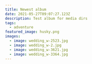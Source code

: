 ```yaml
---
title: Newest album
date: 2021-05-27T09:07:27.123Z
description: Test album for media dirs
tags:
  - adventure
featured_image: husky.png
images:
  - image: wedding_w-2523.jpg
  - image: wedding_w-2.jpg
  - image: wedding_w-3621.jpg
  - image: wedding_w-3364.jpg
---
```

